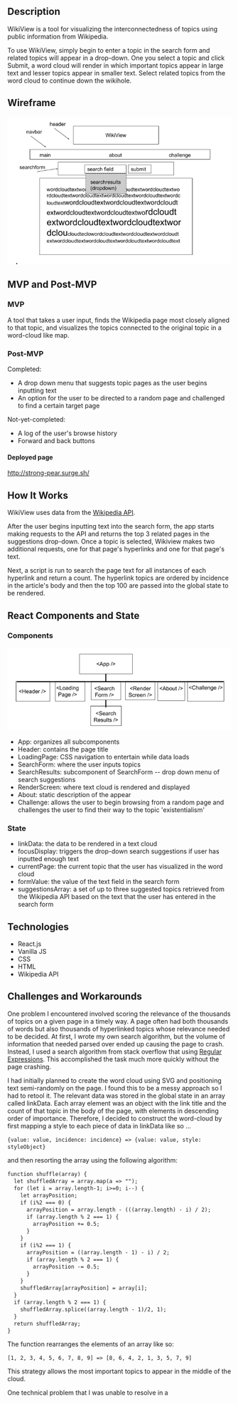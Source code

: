 ## Description

WikiView is a tool for visualizing the interconnectedness of topics using public information from Wikipedia.

To use WikiView, simply begin to enter a topic in the search form and related topics will appear in a drop-down. One you select a topic and click Submit, a word cloud will render in which important topics appear in large text and lesser topics appear in smaller text. Select related topics from the word cloud to continue down the wikihole.

## Wireframe

![wireframe](https://github.com/aefritz/Wiki-Project/blob/master/wireframe.png)

## MVP and Post-MVP

### MVP

A tool that takes a user input, finds the Wikipedia page most closely aligned to that topic, and visualizes the topics connected to the original topic in a word-cloud like map.

### Post-MVP

Completed:
* A drop down menu that suggests topic pages as the user begins inputting text
* An option for the user to be directed to a random page and challenged to find a certain target page

Not-yet-completed:
* A log of the user's browse history
* Forward and back buttons

#### Deployed page

http://strong-pear.surge.sh/

## How It Works

WikiView uses data from the [Wikipedia API](https://www.mediawiki.org/wiki/API:Main_page).

After the user begins inputting text into the search form, the app starts making requests to the API and returns the top 3 related pages in the suggestions drop-down. Once a topic is selected, Wikiview makes two additional requests, one for that page's hyperlinks and one for that page's text.

Next, a script is run to search the page text for all instances of each hyperlink and return a count. The hyperlink topics are ordered by incidence in the article's body and then the top 100 are passed into the global state to be rendered.

## React Components and State

### Components

![wireframe](https://github.com/aefritz/Wiki-Project/blob/master/components.png)

* App: organizes all subcomponents
* Header: contains the page title
* LoadingPage: CSS navigation to entertain while data loads
* SearchForm: where the user inputs topics
* SearchResults: subcomponent of SearchForm -- drop down menu of search suggestions
* RenderScreen: where text cloud is rendered and displayed
* About: static description of the appear
* Challenge: allows the user to begin browsing from a random page and challenges the user to find their way to the topic 'existentialism'

### State

* linkData: the data to be rendered in a text cloud
* focusDisplay: triggers the drop-down search suggestions if user has inputted enough text
* currentPage: the current topic that the user has visualized in the word cloud
* formValue: the value of the text field in the search form
* suggestionsArray: a set of up to three suggested topics retrieved from the Wikipedia API based on the text that the user has entered in the search form

## Technologies
* React.js
* Vanilla JS
* CSS
* HTML
* Wikipedia API

## Challenges and Workarounds

One problem I encountered involved scoring the relevance of the thousands of topics on a given page in a timely way. A page often had both thousands of words but also thousands of hyperlinked topics whose relevance needed to be decided. At first, I wrote my own search algorithm, but the volume of information that needed parsed over ended up causing the page to crash. Instead, I used a search algorithm from stack overflow that using [Regular Expressions](https://stackoverflow.com/questions/1072765/count-number-of-matches-of-a-regex-in-javascript). This accomplished the task much more quickly without the page crashing.

I had initially planned to create the word cloud using SVG and positioning text semi-randomly on the page. I found this to be a messy approach so I had to retool it. The relevant data was stored in the global state in an array called linkData. Each array element was an object with the link title and the count of that topic in the body of the page, with elements in descending order of importance. Therefore, I decided to construct the word-cloud by first mapping a style to each piece of data in linkData like so ...

```
{value: value, incidence: incidence} => {value: value, style: styleObject}

```
and then resorting the array using the following algorithm:

```
function shuffle(array) {
  let shuffledArray = array.map(a => "");
  for (let i = array.length-1; i>=0; i--) {
    let arrayPosition;
    if (i%2 === 0) {
      arrayPosition = array.length - (((array.length) - i) / 2);
      if (array.length % 2 === 1) {
        arrayPosition += 0.5;
      }
    }
    if (i%2 === 1) {
      arrayPosition = ((array.length - 1) - i) / 2;
      if (array.length % 2 === 1) {
        arrayPosition -= 0.5;
      }
    }
    shuffledArray[arrayPosition] = array[i];
  }
  if (array.length % 2 === 1) {
    shuffledArray.splice((array.length - 1)/2, 1);
  }
  return shuffledArray;
}
```
The function rearranges the elements of an array like so:

```
[1, 2, 3, 4, 5, 6, 7, 8, 9] => [8, 6, 4, 2, 1, 3, 5, 7, 9]
```

This strategy allows the most important topics to appear in the middle of the cloud.

One technical problem that I was unable to resolve in a
